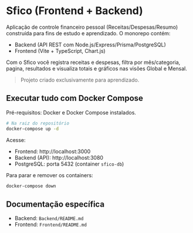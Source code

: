 # Sfico (Frontend + Backend)

Aplicação de controle financeiro pessoal (Receitas/Despesas/Resumo) construída para fins de estudo e aprendizado. O monorepo contém:

- Backend (API REST com Node.js/Express/Prisma/PostgreSQL)
- Frontend (Vite + TypeScript, Chart.js)

Com o Sfico você registra receitas e despesas, filtra por mês/categoria, pagina, resultados e visualiza totais e gráficos nas visões Global e Mensal.

> Projeto criado exclusivamente para aprendizado.

## Executar tudo com Docker Compose

Pré-requisitos: Docker e Docker Compose instalados.

```bash
# Na raiz do repositório
docker-compose up -d
```

Acesse:
- Frontend: http://localhost:3000
- Backend (API): http://localhost:3080
- PostgreSQL: porta 5432 (container `sfico-db`)

Para parar e remover os containers:

```bash
docker-compose down
```

## Documentação específica

- Backend: `Backend/README.md`
- Frontend: `Frontend/README.md`
